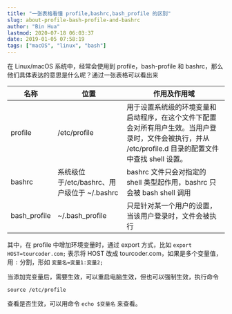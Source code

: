 ```yaml
---
title: "一张表格看懂 profile,bashrc,bash_profile 的区别"
slug: about-profile-bash-profile-and-bashrc
author: "Bin Hua"
lastmod: 2020-07-18 06:03:37
date: 2019-01-05 07:58:19
tags: ["macOS", "linux", "bash"]
---
```


在 Linux/macOS 系统中，经常会使用到 profile，bash-profile 和 bashrc，那么他们具体表达的意思是什么呢？通过一张表格可以看出来

|名称|位置|作用及作用域|
|---|---|---|
|profile|/etc/profile|用于设置系统级的环境变量和启动程序，在这个文件下配置会对所有用户生效。当用户登录时，文件会被执行，并从 /etc/profile.d 目录的配置文件中查找 shell 设置。|
|bashrc|系统级位于/etc/bashrc、用户级位于 ~/.bashrc| bashrc 文件只会对指定的 shell 类型起作用，bashrc 只会被 bash shell 调用|
|bash_profile|~/.bash_profile|只是针对某一个用户的设置，当该用户登录时，文件会被执行|

其中，在 profile 中增加环境变量时，通过 export 方式，比如 `export HOST=tourcoder.com;` 表示将 HOST 改成 tourcoder.com，如果是多个变量值，用 `:` 分割，形如 `变量名=变量1:变量2;`

当添加完变量后，需要生效，可以重启电脑生效，但也可以强制生效，执行命令

```
source /etc/profile
```

查看是否生效，可以用命令 `echo $变量名` 来查看。
